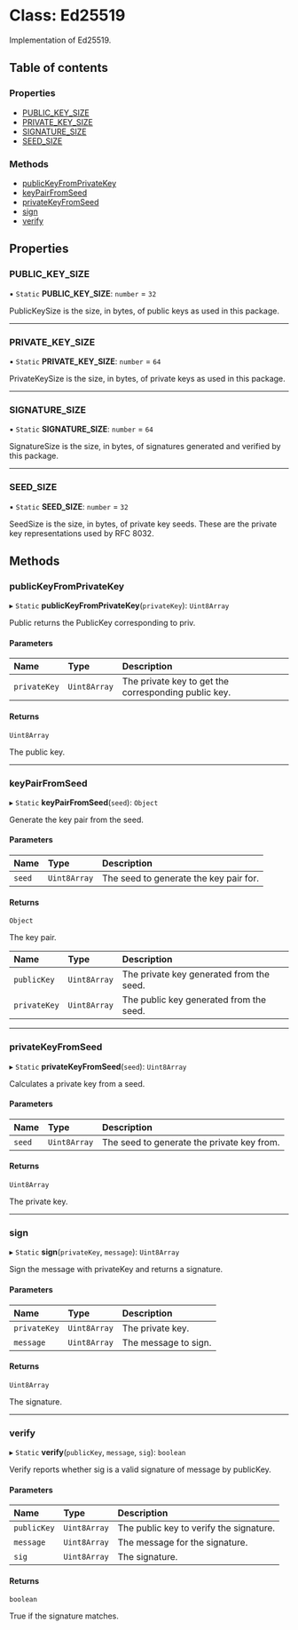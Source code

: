 # Class: Ed25519

Implementation of Ed25519.

## Table of contents

### Properties

- [PUBLIC\_KEY\_SIZE](Ed25519.md#public_key_size)
- [PRIVATE\_KEY\_SIZE](Ed25519.md#private_key_size)
- [SIGNATURE\_SIZE](Ed25519.md#signature_size)
- [SEED\_SIZE](Ed25519.md#seed_size)

### Methods

- [publicKeyFromPrivateKey](Ed25519.md#publickeyfromprivatekey)
- [keyPairFromSeed](Ed25519.md#keypairfromseed)
- [privateKeyFromSeed](Ed25519.md#privatekeyfromseed)
- [sign](Ed25519.md#sign)
- [verify](Ed25519.md#verify)

## Properties

### PUBLIC\_KEY\_SIZE

▪ `Static` **PUBLIC\_KEY\_SIZE**: `number` = `32`

PublicKeySize is the size, in bytes, of public keys as used in this package.

___

### PRIVATE\_KEY\_SIZE

▪ `Static` **PRIVATE\_KEY\_SIZE**: `number` = `64`

PrivateKeySize is the size, in bytes, of private keys as used in this package.

___

### SIGNATURE\_SIZE

▪ `Static` **SIGNATURE\_SIZE**: `number` = `64`

SignatureSize is the size, in bytes, of signatures generated and verified by this package.

___

### SEED\_SIZE

▪ `Static` **SEED\_SIZE**: `number` = `32`

SeedSize is the size, in bytes, of private key seeds. These are the private key representations used by RFC 8032.

## Methods

### publicKeyFromPrivateKey

▸ `Static` **publicKeyFromPrivateKey**(`privateKey`): `Uint8Array`

Public returns the PublicKey corresponding to priv.

#### Parameters

| Name | Type | Description |
| :------ | :------ | :------ |
| `privateKey` | `Uint8Array` | The private key to get the corresponding public key. |

#### Returns

`Uint8Array`

The public key.

___

### keyPairFromSeed

▸ `Static` **keyPairFromSeed**(`seed`): `Object`

Generate the key pair from the seed.

#### Parameters

| Name | Type | Description |
| :------ | :------ | :------ |
| `seed` | `Uint8Array` | The seed to generate the key pair for. |

#### Returns

`Object`

The key pair.

| Name | Type | Description |
| :------ | :------ | :------ |
| `publicKey` | `Uint8Array` | The private key generated from the seed. |
| `privateKey` | `Uint8Array` | The public key generated from the seed. |

___

### privateKeyFromSeed

▸ `Static` **privateKeyFromSeed**(`seed`): `Uint8Array`

Calculates a private key from a seed.

#### Parameters

| Name | Type | Description |
| :------ | :------ | :------ |
| `seed` | `Uint8Array` | The seed to generate the private key from. |

#### Returns

`Uint8Array`

The private key.

___

### sign

▸ `Static` **sign**(`privateKey`, `message`): `Uint8Array`

Sign the message with privateKey and returns a signature.

#### Parameters

| Name | Type | Description |
| :------ | :------ | :------ |
| `privateKey` | `Uint8Array` | The private key. |
| `message` | `Uint8Array` | The message to sign. |

#### Returns

`Uint8Array`

The signature.

___

### verify

▸ `Static` **verify**(`publicKey`, `message`, `sig`): `boolean`

Verify reports whether sig is a valid signature of message by publicKey.

#### Parameters

| Name | Type | Description |
| :------ | :------ | :------ |
| `publicKey` | `Uint8Array` | The public key to verify the signature. |
| `message` | `Uint8Array` | The message for the signature. |
| `sig` | `Uint8Array` | The signature. |

#### Returns

`boolean`

True if the signature matches.
